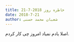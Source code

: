 ```yaml
---
title: خاطره روز 2018-7-21
date: 2018-7-21
author: شعبان محمد حسنی
---
```


اصلا یادم نمیاد امروز چی کار کردم.